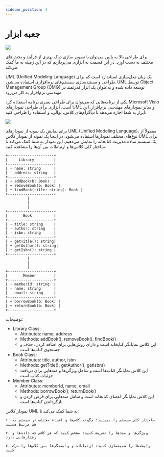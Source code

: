 ```yaml
---
sidebar_position: 4
---
```


# جعبه ابزار
![](https://upload.wikimedia.org/wikipedia/commons/thumb/d/d5/UML_logo.svg/640px-UML_logo.svg.png)

برای طراحی بالا به پایین می‌توان با تصویر سازی درک بهتری از فرآیند و بخش‌های مختلف به دست آورد. در این قسمت به ابزاری می‌پردازیم که در این زمینه به ما کمک می‌کند.

UML (Unified Modeling Language) یک زبان مدل‌سازی استاندارد است که برای طراحی و مستندسازی سیستم‌های نرم‌افزاری استفاده می‌شود. UML توسط Object Management Group (OMG) توسعه داده شده و به‌عنوان یک ابزار قدرتمند در مهندسی نرم‌افزار به کار می‌رود.

یکی از برنامه‌هایی که می‌توان برای طراحی بصری برنامه استفاده کرد Microsoft Visio است. ابزاری برای طراحی نمودارهای UML و سایر نمودارهای مهندسی نرم‌افزار. این ابزار به شما اجازه می‌دهد تا دیاگرام‌های کلاس، توالی، و استفاده را طراحی کنید.

![](https://mspoweruser.com/wp-content/uploads/2021/10/visio-web-app.png)

برای نمایش یک نمونه از نمودارهای UML (Unified Modeling Language)، معمولاً از نوع‌های مختلف نمودارها استفاده می‌شود. در اینجا یک نمونه از نمودار کلاس UML برای یک سیستم ساده مدیریت کتابخانه را نمایش می‌دهیم. این نمودار به شما کمک می‌کند تا ساختار کلی کلاس‌ها و ارتباطات بین آن‌ها را مشاهده کنید.

```
+---------------------+
|     Library         |
+---------------------+
| - name: string      |
| - address: string   |
+---------------------+
| + addBook(b: Book)  |
| + removeBook(b: Book) |
| + findBook(title: string): Book |
+---------------------+
          |
          |
          |
+---------------------+
|       Book          |
+---------------------+
| - title: string     |
| - author: string    |
| - isbn: string      |
+---------------------+
| + getTitle(): string|
| + getAuthor(): string|
| + getIsbn(): string |
+---------------------+
          |
          |
          |
+---------------------+
|       Member        |
+---------------------+
| - memberId: string  |
| - name: string      |
| - email: string     |
+---------------------+
| + borrowBook(b: Book) |
| + returnBook(b: Book) |
+---------------------+
```
توضیحات:

* Library Class:
    * Attributes: name, address
    * Methods: addBook(), removeBook(), findBook()
    * این کلاس نمایانگر کتابخانه است و دارای روش‌هایی برای اضافه کردن، حذف و جستجوی کتاب‌ها است
* Book Class:
    * Attributes: title, author, isbn
    * Methods: getTitle(), getAuthor(), getIsbn()
    * این کلاس نمایانگر کتاب‌ها است و شامل ویژگی‌ها و متدهایی برای دریافت جزئیات کتاب است
* Member Class:
    * Attributes: memberId, name, email
    * Methods: borrowBook(), returnBook()
    * این کلاس نمایانگر اعضای کتابخانه است و شامل متدهایی برای قرض کردن و بازگرداندن کتاب‌ها است

نمودار کلاس UML به شما کمک می‌کند تا:

    ۱. ساختار کلی سیستم را ببینید: چگونه کلاس‌ها و اشیاء مختلف در سیستم به هم مرتبط هستند

    ۲. ویژگی‌ها و متدها را تعریف کنید: مشخص کنید که هر کلاس چه داده‌ها و رفتارهایی دارد

    ۳. رابطه‌ها را شبیه‌سازی کنید: ارتباطات و وابستگی‌ها بین کلاس‌ها را درک کنید